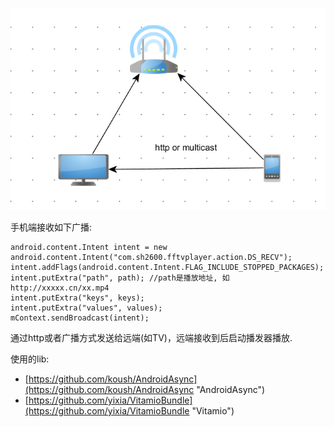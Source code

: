 ![](https://raw.githubusercontent.com/simplehappy2600/raw/master/fftvplayer/images/fftvplayer.PNG)

手机端接收如下广播:

    android.content.Intent intent = new android.content.Intent("com.sh2600.fftvplayer.action.DS_RECV");
	intent.addFlags(android.content.Intent.FLAG_INCLUDE_STOPPED_PACKAGES);
	intent.putExtra("path", path); //path是播放地址, 如http://xxxxx.cn/xx.mp4
	intent.putExtra("keys", keys);
	intent.putExtra("values", values);
	mContext.sendBroadcast(intent);

通过http或者广播方式发送给远端(如TV)，远端接收到后启动播发器播放.

使用的lib:

- [https://github.com/koush/AndroidAsync](https://github.com/koush/AndroidAsync "AndroidAsync")
- [https://github.com/yixia/VitamioBundle](https://github.com/yixia/VitamioBundle "Vitamio")
    
    
